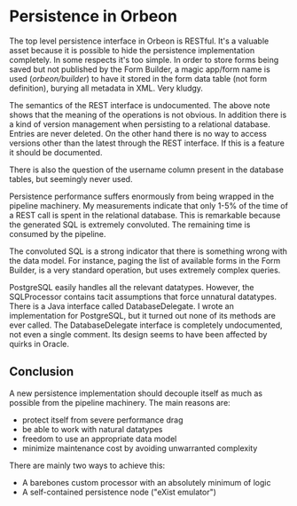 # Persistence in Orbeon #
The top level persistence interface in Orbeon is RESTful. It's a valuable asset because it is possible to hide the persistence implementation completely. In some respects it's too simple. In order to store forms being saved but not published by the Form Builder, a magic app/form name is used (*orbeon/builder*) to have it stored in the form data table (not form definition), burying all metadata in XML. Very kludgy.

The semantics of the REST interface is undocumented. The above note shows that the meaning of the operations is not obvious. In addition there is a kind of version management when persisting to a relational database. Entries are never deleted. On the other hand there is no way to access versions other than the latest through the REST interface. If this is a feature it should be documented.

There is also the question of the username column present in the database tables, but seemingly never used.

Persistence performance suffers enormously from being wrapped in the pipeline machinery. My measurements indicate that only 1-5% of the time of a REST call is spent in the relational database. This is remarkable because the generated SQL is extremely convoluted. The remaining time is consumed by the pipeline.

The convoluted SQL is a strong indicator that there is something wrong with the data model. For instance, paging the list of available forms in the Form Builder, is a very standard operation, but uses extremely complex queries.

PostgreSQL easily handles all the relevant datatypes. However, the SQLProcessor contains tacit assumptions that force unnatural datatypes. There is a Java interface called DatabaseDelegate. I wrote an implementation for PostgreSQL, but it turned out none of its methods are ever called. The DatabaseDelegate interface is completely undocumented, not even a single comment. Its design seems to have been affected by quirks in Oracle.

## Conclusion ##
A new persistence implementation should decouple itself as much as possible from the pipeline machinery. The main reasons are:

* protect itself from severe performance drag
* be able to work with natural datatypes
* freedom to use an appropriate data model
* minimize maintenance cost by avoiding unwarranted complexity

There are mainly two ways to achieve this:

* A barebones custom processor with an absolutely minimum of logic
* A self-contained persistence node ("eXist emulator")

